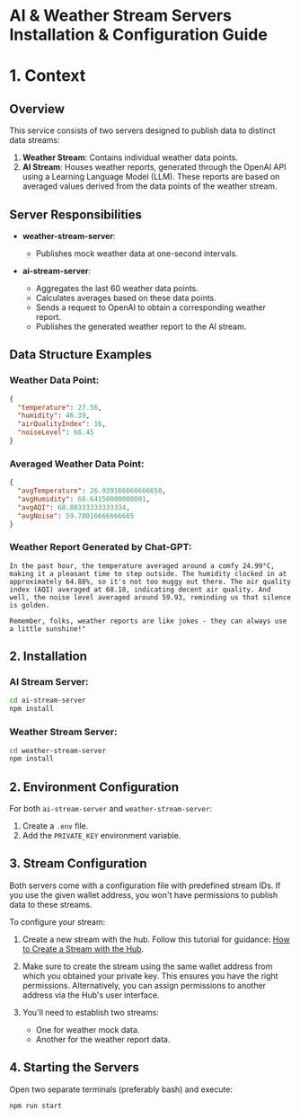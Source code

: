 # **AI & Weather Stream Servers Installation & Configuration Guide**

# **1. Context**

## **Overview**

This service consists of two servers designed to publish data to distinct data streams:

1. **Weather Stream**: Contains individual weather data points.
2. **AI Stream**: Houses weather reports, generated through the OpenAI API using a Learning Language Model (LLM). These reports are based on averaged values derived from the data points of the weather stream.

## **Server Responsibilities**

- **weather-stream-server**:

  - Publishes mock weather data at one-second intervals.

- **ai-stream-server**:
  - Aggregates the last 60 weather data points.
  - Calculates averages based on these data points.
  - Sends a request to OpenAI to obtain a corresponding weather report.
  - Publishes the generated weather report to the AI stream.

## **Data Structure Examples**

### **Weather Data Point**:

```json
{
  "temperature": 27.56,
  "humidity": 46.39,
  "airQualityIndex": 16,
  "noiseLevel": 66.45
}
```

### **Averaged Weather Data Point**:

```json
{
  "avgTemperature": 26.939166666666658,
  "avgHumidity": 66.64150000000001,
  "avgAQI": 68.88333333333334,
  "avgNoise": 59.78016666666665
}
```

### **Weather Report Generated by Chat-GPT**:

```
In the past hour, the temperature averaged around a comfy 24.99°C, making it a pleasant time to step outside. The humidity clocked in at approximately 64.88%, so it's not too muggy out there. The air quality index (AQI) averaged at 68.18, indicating decent air quality. And well, the noise level averaged around 59.93, reminding us that silence is golden.

Remember, folks, weather reports are like jokes - they can always use a little sunshine!"
```

## **2. Installation**

### **AI Stream Server**:

```bash
cd ai-stream-server
npm install
```

### **Weather Stream Server**:

```bash
cd weather-stream-server
npm install
```

## **2. Environment Configuration**

For both `ai-stream-server` and `weather-stream-server`:

1. Create a `.env` file.
2. Add the `PRIVATE_KEY` environment variable.

## **3. Stream Configuration**

Both servers come with a configuration file with predefined stream IDs. If you use the given wallet address, you won't have permissions to publish data to these streams.

To configure your stream:

1. Create a new stream with the hub. Follow this tutorial for guidance:
   [How to Create a Stream with the Hub](https://www.loom.com/share/6f06b3b19b1a4787a7807853793b3834?sid=0f08e218-f932-4c35-838c-6ed212462636).

2. Make sure to create the stream using the same wallet address from which you obtained your private key. This ensures you have the right permissions. Alternatively, you can assign permissions to another address via the Hub's user interface.

3. You'll need to establish two streams:
   - One for weather mock data.
   - Another for the weather report data.

## **4. Starting the Servers**

Open two separate terminals (preferably bash) and execute:

```bash
npm run start
```
